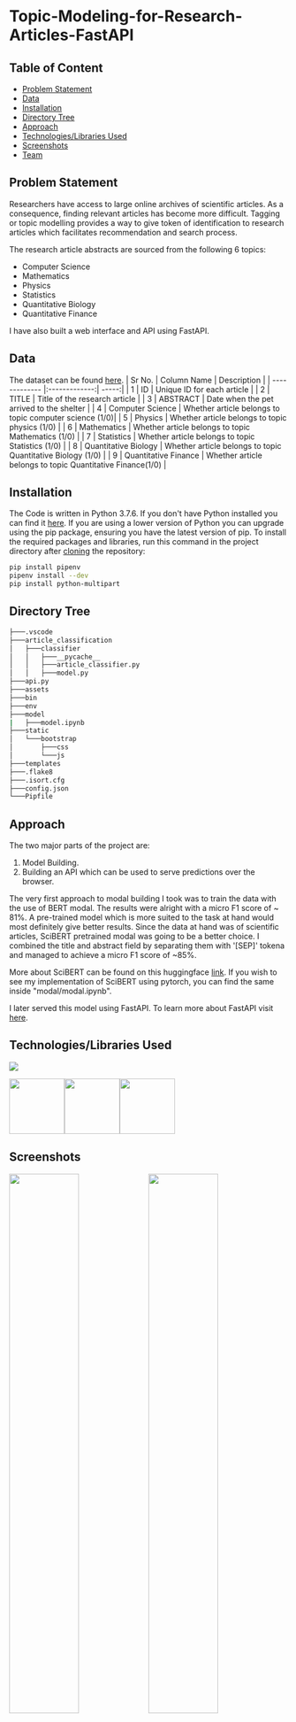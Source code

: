 # Topic-Modeling-for-Research-Articles-FastAPI

## Table of Content
  * [Problem Statement](#problem-statement)
  * [Data](#data)
  * [Installation](#installation)
  * [Directory Tree](#directory-tree)
  * [Approach](#approach)
  * [Technologies/Libraries Used](#technologieslibraries-used)
  * [Screenshots](#screenshots)
  * [Team](#team)

## Problem Statement
Researchers have access to large online archives of scientific articles. As a consequence, finding relevant articles has become more difficult. Tagging or topic modelling provides a way to give token of identification to research articles which facilitates recommendation and search process. 

The research article abstracts are sourced from the following 6 topics: 
  - Computer Science
  - Mathematics
  - Physics
  - Statistics
  - Quantitative Biology
  - Quantitative Finance
  
 I have also built a web interface and API using FastAPI.

## Data
The dataset can be found [here](https://datahack.analyticsvidhya.com/contest/janatahack-independence-day-2020-ml-hackathon).
| Sr No.        | Column Name   | Description  |
| ------------- |:-------------:| -----:|
| 1 | ID | Unique ID for each article |
| 2 | TITLE | Title of the research article |
| 3 | ABSTRACT | Date when the pet arrived to the shelter |
| 4 | Computer Science | Whether article belongs to topic computer science (1/0)|
| 5 | Physics | Whether article belongs to topic physics (1/0) |
| 6 | Mathematics | Whether article belongs to topic Mathematics (1/0) |
| 7 | Statistics | Whether article belongs to topic Statistics (1/0) |
| 8 | Quantitative Biology | Whether article belongs to topic Quantitative Biology (1/0) |
| 9 | Quantitative Finance | Whether article belongs to topic Quantitative Finance(1/0) |

## Installation
The Code is written in Python 3.7.6. If you don't have Python installed you can find it [here](https://www.python.org/downloads/). If you are using a lower version of Python you can upgrade using the pip package, ensuring you have the latest version of pip. To install the required packages and libraries, run this command in the project directory after [cloning](https://www.howtogeek.com/451360/how-to-clone-a-github-repository/) the repository:
```bash
pip install pipenv
pipenv install --dev
pip install python-multipart
```

## Directory Tree
```bash
├───.vscode
├───article_classification
│   ├───classifier
│   │   ├───__pycache__
│   │   ├───article_classifier.py
│   │   ├───model.py
├───api.py
├───assets
├───bin
├───env
├───model
|   ├───model.ipynb   
├───static
│   └───bootstrap
│       ├───css
│       └───js
├───templates
├───.flake8
├───.isort.cfg
├───config.json
└───Pipfile
```

## Approach
The two major parts of the project are:
  1. Model Building.
  2. Building an API which can be used to serve predictions over the browser.

The very first approach to modal building I took was to train the data with the use of BERT modal. The results were alright with a micro F1 score of ~ 81%. A pre-trained model which is more suited to the task at hand would most definitely give better results. Since the data at hand was of scientific articles, SciBERT pretrained modal was going to be a better choice. I combined the title and abstract field by separating them with '[SEP]' tokena and managed to achieve a micro F1 score of ~85%.

More about SciBERT can be found on this huggingface [link](https://huggingface.co/allenai/scibert_scivocab_uncased). If you wish to see my implementation of SciBERT using pytorch, you can find the same inside "modal/modal.ipynb".

I later served this model using FastAPI. To learn more about FastAPI visit [here](https://fastapi.tiangolo.com/).



## Technologies/Libraries Used
![](https://forthebadge.com/images/badges/made-with-python.svg)

[<img target="_blank" src="https://venturebeat.com/wp-content/uploads/2019/06/pytorch-e1576624094357.jpg?w=1200&strip=all" width=100>](https://pytorch.org/)[<img target="_blank" src="https://huggingface.co/front/assets/huggingface_logo.svg" width=100>](https://huggingface.co/)[<img target="_blank" src="https://fastapi.tiangolo.com/img/logo-margin/logo-teal.png" width=100>](https://fastapi.tiangolo.com/)

## Screenshots
<img target="_blank" src="https://user-images.githubusercontent.com/40065133/97539408-eaa8c180-19e7-11eb-97b1-a93d8167abe1.JPG" width="50%" height="50%"><img target="_blank" src="https://user-images.githubusercontent.com/40065133/97540428-a1597180-19e9-11eb-9c58-92bdc389756a.JPG" width="50%" height="50%">

## Team
<img src="https://avatars2.githubusercontent.com/u/40065133?s=460&v=4" width="200" height="200">|
-|
Yash Vora


